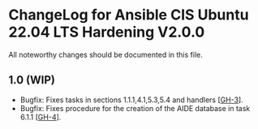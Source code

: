 # ChangeLog for Ansible CIS Ubuntu 22.04 LTS Hardening V2.0.0
All noteworthy changes should be documented in this file.

## 1.0 (WIP)
- Bugfix: Fixes tasks in sections 1.1.1,4.1,5.3,5.4 and handlers [[GH-3](https://github.com/alivx/CIS-Ubuntu-22.04-Ansible/pull/3)].
- Bugfix: Fixes procedure for the creation of the AIDE database in task 6.1.1 [[GH-4](https://github.com/alivx/CIS-Ubuntu-22.04-Ansible/pull/4)].